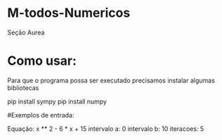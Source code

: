 # M-todos-Numericos
Seção Aurea

# Como usar:
Para que o programa possa ser executado precisamos instalar algumas bibliotecas

pip install sympy 
pip install numpy

#Exemplos de entrada:

Equação: x ** 2 - 6  * x + 15
intervalo a: 0
intervalo b: 10
iteracoes: 5
